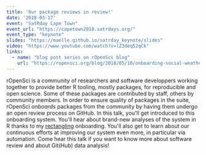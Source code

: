 ```yaml
---
title: 'Our package reviews in review!'
date: '2018-03-17'
event: "SatRday Cape Town"
event_url: "https://capetown2018.satrdays.org/"
event_type: "keynote"
slides: "https://maelle.github.io/satrday_keynote/slides"
video: "https://www.youtube.com/watch?v=lZ3deq52qCk"
links:
  - name: "blog post series on rOpenSci blog"
    url: "https://ropensci.org/blog/2018/05/10/onboarding-social-weather/"
---
```


rOpenSci is a community of researchers and software developpers working together to provide better R tooling, mostly packages, for reproducible and open science. Some of these packages are contributed by staff, others by community members. In order to ensure quality of packages in the suite, rOpenSci _onboards_ packages from the community by having them undergo an open review process on GitHub. In this talk, you'll get introduced to this onboarding system. You'll hear about brand-new analyses of the system in R thanks to my [rectangling](https://www.youtube.com/watch?v=GapSs...) onboarding. You'll also get to learn about our continuous efforts at improving our system even more, in particular via automation. Come hear this talk if you want to know more about software review and about Git(Hub) data analysis!
